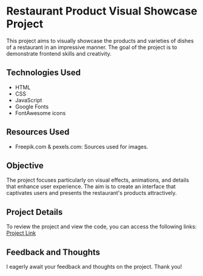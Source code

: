 # Restaurant Product Visual Showcase Project
This project aims to visually showcase the products and varieties of dishes of a restaurant in an impressive manner. The goal of the project is to demonstrate frontend skills and creativity.

## Technologies Used
- HTML 
- CSS
- JavaScript 
- Google Fonts
- FontAwesome icons



## Resources Used
- Freepik.com & pexels.com: Sources used for images.

## Objective
The project focuses particularly on visual effects, animations, and details that enhance user experience. The aim is to create an interface that captivates users and presents the restaurant's products attractively.

## Project Details
To review the project and view the code, you can access the following links:
[Project Link]([https://lambent-tulumba-afbeec.netlify.app/](https://jihado-i.github.io/Food-Order/))

## Feedback and Thoughts
I eagerly await your feedback and thoughts on the project. Thank you!
